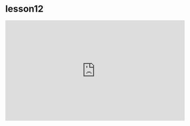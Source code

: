 # lesson12

<iframe width="560" height="315" src="https://www.youtube.com/embed/--eq0AwU0P4 " title="YouTube video player" frameborder="0" allow="accelerometer; autoplay; clipboard-write; encrypted-media; gyroscope; picture-in-picture; web-share" referrerpolicy="strict-origin-when-cross-origin" allowfullscreen></iframe>
